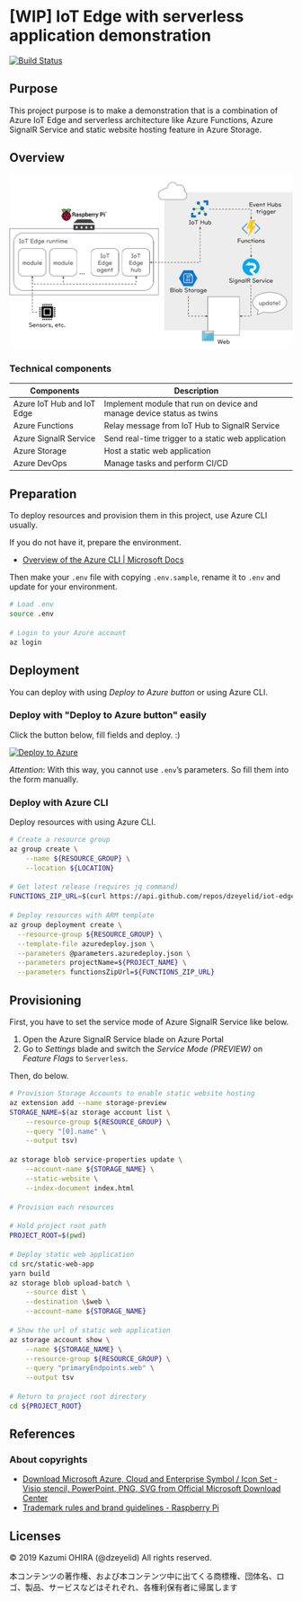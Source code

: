 # [WIP] IoT Edge with serverless application demonstration

[![Build Status](https://dev.azure.com/nico-playground/iot-edge-with-serverless-demo/_apis/build/status/dzeyelid.iot-edge-with-serverless-demo?branchName=master)](https://dev.azure.com/nico-playground/iot-edge-with-serverless-demo/_build/latest?definitionId=3&branchName=master)

## Purpose

This project purpose is to make a demonstration that is a combination of Azure IoT Edge and serverless architecture like Azure Functions, Azure SignalR Service and static website hosting feature in Azure Storage.

## Overview

![Overall design figure](./docs/images/20190126_watch-iot-edge-online_design-overall.png)

### Technical components

| Components | Description |
|------------|-------------|
| Azure IoT Hub and IoT Edge | Implement module that run on device and manage device status as twins |
| Azure Functions | Relay message from IoT Hub to SignalR Service |
| Azure SignalR Service | Send real-time trigger to a static web application |
| Azure Storage | Host a static web application |
| Azure DevOps | Manage tasks and perform CI/CD |

## Preparation

To deploy resources and provision them in this project, use Azure CLI usually.

If you do not have it, prepare the environment.

- [Overview of the Azure CLI \| Microsoft Docs](https://docs.microsoft.com/en-us/cli/azure/?view=azure-cli-latest)

Then make your `.env` file with copying `.env.sample`, rename it to `.env` and update for your environment.

```bash
# Load .env
source .env

# Login to your Azure account
az login
```

## Deployment

You can deploy with using _Deploy to Azure button_ or using Azure CLI.

### Deploy with "Deploy to Azure button" easily

Click the button below, fill fields and deploy. :)

[![Deploy to Azure](https://azuredeploy.net/deploybutton.svg)](https://deploy.azure.com/?repository=https://github.com/dzeyelid/iot-edge-with-serverless-demo?ptmpl=parameters.azuredeploy.json)

_Attention_: With this way, you cannot use `.env`’s parameters. So fill them into the form manually.

### Deploy with Azure CLI

Deploy resources with using Azure CLI.

```bash
# Create a resource group
az group create \
    --name ${RESOURCE_GROUP} \
    --location ${LOCATION}

# Get latest release (requires jq command)
FUNCTIONS_ZIP_URL=$(curl https://api.github.com/repos/dzeyelid/iot-edge-with-serverless-demo/releases/latest | jq -r '.assets[0].browser_download_url')

# Deploy resources with ARM template
az group deployment create \
  --resource-group ${RESOURCE_GROUP} \
  --template-file azuredeploy.json \
  --parameters @parameters.azuredeploy.json \
  --parameters projectName=${PROJECT_NAME} \
  --parameters functionsZipUrl=${FUNCTIONS_ZIP_URL}
```

## Provisioning

First, you have to set the service mode of Azure SignalR Service like below.

1. Open the Azure SignalR Service blade on Azure Portal
1. Go to _Settings_ blade and switch the _Service Mode (PREVIEW)_ on _Feature Flags_ to `Serverless`.

Then, do below.

```bash
# Provision Storage Accounts to enable static website hosting
az extension add --name storage-preview
STORAGE_NAME=$(az storage account list \
    --resource-group ${RESOURCE_GROUP} \
    --query "[0].name" \
    --output tsv)

az storage blob service-properties update \
    --account-name ${STORAGE_NAME} \
    --static-website \
    --index-document index.html

# Provision each resources

# Hold project root path
PROJECT_ROOT=$(pwd)

# Deploy static web application
cd src/static-web-app
yarn build
az storage blob upload-batch \
    --source dist \
    --destination \$web \
    --account-name ${STORAGE_NAME}

# Show the url of static web application
az storage account show \
    --name ${STORAGE_NAME} \
    --resource-group ${RESOURCE_GROUP} \
    --query "primaryEndpoints.web" \
    --output tsv

# Return to project root directory
cd ${PROJECT_ROOT}
```

## References

### About copyrights

- [Download Microsoft Azure, Cloud and Enterprise Symbol / Icon Set - Visio stencil, PowerPoint, PNG, SVG from Official Microsoft Download Center](https://www.microsoft.com/en-us/download/details.aspx?id=41937)
- [Trademark rules and brand guidelines - Raspberry Pi](https://www.raspberrypi.org/trademark-rules/)

## Licenses

© 2019 Kazumi OHIRA (@dzeyelid) All rights reserved.

本コンテンツの著作権、および本コンテンツ中に出てくる商標権、団体名、ロゴ、製品、サービスなどはそれぞれ、各権利保有者に帰属します